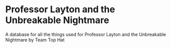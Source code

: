 # Professor Layton and the Unbreakable Nightmare

A database for all the things used for Professor Layton and the Unbreakable Nightmare by Team Top Hat
